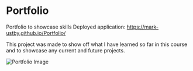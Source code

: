 # Portfolio
Portfolio to showcase skills 
Deployed application:
https://mark-ustby.github.io/Portfolio/

This project was made to show off what I have learned so far in this course and to showcase any current and 
future projects.

![Portfolio Image](Assets/gifs/portfolio_gif.gif)